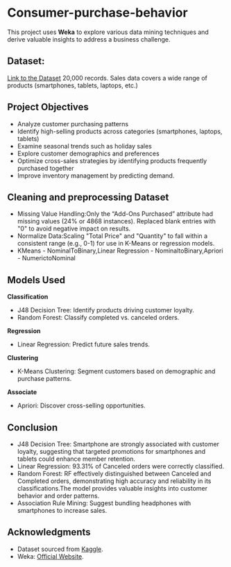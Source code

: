 # Consumer-purchase-behavior
This project uses **Weka** to explore various data mining techniques and derive valuable insights to address a business challenge.
## Dataset: 
[Link to the Dataset](https://www.kaggle.com/code/waqi786/electronic-sales-insights-sep-2023-sep-2024/notebook)
20,000 records. Sales data covers a wide range of products (smartphones, tablets, laptops, etc.)
## Project Objectives
- Analyze customer purchasing patterns
- Identify high-selling products across categories (smartphones, laptops, tablets)
- Examine seasonal trends such as holiday sales
- Explore customer demographics and preferences
- Optimize cross-sales strategies by identifying products frequently purchased together
- Improve inventory management by predicting demand.
## Cleaning and preprocessing Dataset
- Missing Value Handling:Only the “Add-Ons Purchased” attribute had missing values (24% or 4868 instances).
Replaced blank entries with "0" to avoid negative impact on results.
- Normalize Data:Scaling "Total Price" and "Quantity" to fall within a consistent range (e.g., 0-1) for use in K-Means or regression models.
- KMeans - NominalToBinary,Linear Regression - NominaltoBinary,Apriori - NumerictoNominal
## Models Used
**Classification**
- J48 Decision Tree: Identify products driving customer loyalty.
- Random Forest: Classify completed vs. canceled orders.
  
**Regression**
- Linear Regression: Predict future sales trends.
  
**Clustering**
- K-Means Clustering: Segment customers based on demographic and purchase patterns.

**Associate** 
- Apriori: Discover cross-selling opportunities.
  
## Conclusion
- J48 Decision Tree: Smartphone are strongly associated with customer loyalty, suggesting that targeted promotions for smartphones and tablets could enhance member retention.
- Linear Regression: 93.31% of Canceled orders were correctly classified.
- Random Forest: RF effectively distinguished between Canceled and Completed orders, demonstrating high accuracy and reliability in its classifications.The model provides valuable insights into customer behavior and order patterns.
- Association Rule Mining: Suggest bundling headphones with smartphones to increase sales.
## Acknowledgments
- Dataset sourced from [Kaggle](https://www.kaggle.com).
- Weka: [Official Website](https://www.cs.waikato.ac.nz/ml/weka/).
